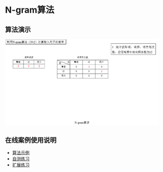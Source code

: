 # N-gram算法

## 算法演示

![算法演示动画](2_算法演示/demo.gif)

## 在线案例使用说明

- [算法示例](1_算法示例/README.md)
- [自测练习](3_自测练习/README.md)
- [扩展练习](4_扩展练习/README.md)
